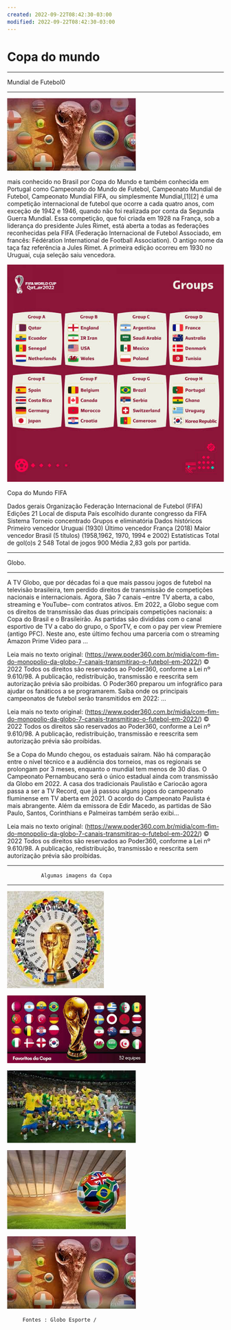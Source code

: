 ```yaml
---
created: 2022-09-22T08:42:30-03:00
modified: 2022-09-22T08:42:30-03:00
---
```


# Copa do mundo

---
 
Mundial de Futebol0

---
![Image](./9f04bc166d233cfd8a2c6fb3c27a7804.jpg) 

mais conhecido no Brasil por Copa do Mundo e também conhecida em Portugal como Campeonato do Mundo de Futebol, Campeonato Mundial de Futebol, Campeonato Mundial FIFA, ou simplesmente Mundial,[1][2] é uma competição internacional de futebol que ocorre a cada quatro anos, com exceção de 1942 e 1946, quando não foi realizada por conta da Segunda Guerra Mundial. Essa competição, que foi criada em 1928 na França, sob a liderança do presidente Jules Rimet, está aberta a todas as federações reconhecidas pela FIFA (Federação Internacional de Futebol Associado, em francês: Fédération International de Football Association). O antigo nome da taça faz referência a Jules Rimet. A primeira edição ocorreu em 1930 no Uruguai, cuja seleção saiu vencedora.  
 

![Image](./c41a4744ec4d4a01680dfc583233fec1.jpg) 

Copa do Mundo FIFA

Dados gerais
Organização
Federação Internacional de Futebol (FIFA)
Edições
21
Local de disputa
País escolhido durante congresso da FIFA
Sistema
Torneio concentrado
Grupos e eliminatória
Dados históricos
Primeiro vencedor	Uruguai (1930)
Último vencedor	França (2018)
Maior vencedor	Brasil (5 títulos) (1958,1962, 1970, 1994 e 2002)
Estatísticas
Total de gol(o)s	2 548
Total de jogos	900
Média	2,83 gols por partida. 

---

Globo.

---
 A TV Globo, que por décadas foi a que mais passou jogos de futebol na televisão brasileira, tem perdido direitos de transmissão de competições nacionais e internacionais. Agora, São 7 canais –entre TV aberta, a cabo, streaming e YouTube– com contratos ativos. Em 2022, a Globo segue com os direitos de transmissão das duas principais competições nacionais: a Copa do Brasil e o Brasileirão. As partidas são divididas com o canal esportivo de TV a cabo do grupo, o SporTV, e com o pay per view Premiere (antigo PFC). Neste ano, este último fechou uma parceria com o streaming Amazon Prime Video para ...

Leia mais no texto original: (https://www.poder360.com.br/midia/com-fim-do-monopolio-da-globo-7-canais-transmitirao-o-futebol-em-2022/)
© 2022 Todos os direitos são reservados ao Poder360, conforme a Lei nº 9.610/98. A publicação, redistribuição, transmissão e reescrita sem autorização prévia são proibidas.
O Poder360 preparou um infográfico para ajudar os fanáticos a se programarem. Saiba onde os principais campeonatos de futebol serão transmitidos em 2022: ...

Leia mais no texto original: (https://www.poder360.com.br/midia/com-fim-do-monopolio-da-globo-7-canais-transmitirao-o-futebol-em-2022/)
© 2022 Todos os direitos são reservados ao Poder360, conforme a Lei nº 9.610/98. A publicação, redistribuição, transmissão e reescrita sem autorização prévia são proibidas.
 
Se a Copa do Mundo chegou, os estaduais saíram. Não há comparação entre o nível técnico e a audiência dos torneios, mas os regionais se prolongam por 3 meses, enquanto o mundial tem menos de 30 dias. O Campeonato Pernambucano será o único estadual ainda com transmissão da Globo em 2022. A casa dos tradicionais Paulistão e Cariocão agora passa a ser a TV Record, que já passou alguns jogos do campeonato fluminense em TV aberta em 2021. O acordo do Campeonato Paulista é mais abrangente. Além da emissora de Edir Macedo, as partidas de São Paulo, Santos, Corinthians e Palmeiras também serão exibi...

Leia mais no texto original: (https://www.poder360.com.br/midia/com-fim-do-monopolio-da-globo-7-canais-transmitirao-o-futebol-em-2022/)
© 2022 Todos os direitos são reservados ao Poder360, conforme a Lei nº 9.610/98. A publicação, redistribuição, transmissão e reescrita sem autorização prévia são proibidas. 

---

               Algumas imagens da Copa

---
 ![Image](./8c11e117ccdcd6b3abe56758234ceaf7.jpg) 




![Image](./0313fcf320bb4604c74e81ff78c68b33.jpg) 





![Image](./2e543b0b9c5a2c5d650a0e002082b031.jpg) 




![Image](./6510e939e86e00db719cfa430ab23b4b.jpg) 




![Image](./9f04bc166d233cfd8a2c6fb3c27a7804.jpg)


         Fontes : Globo Esporte /
